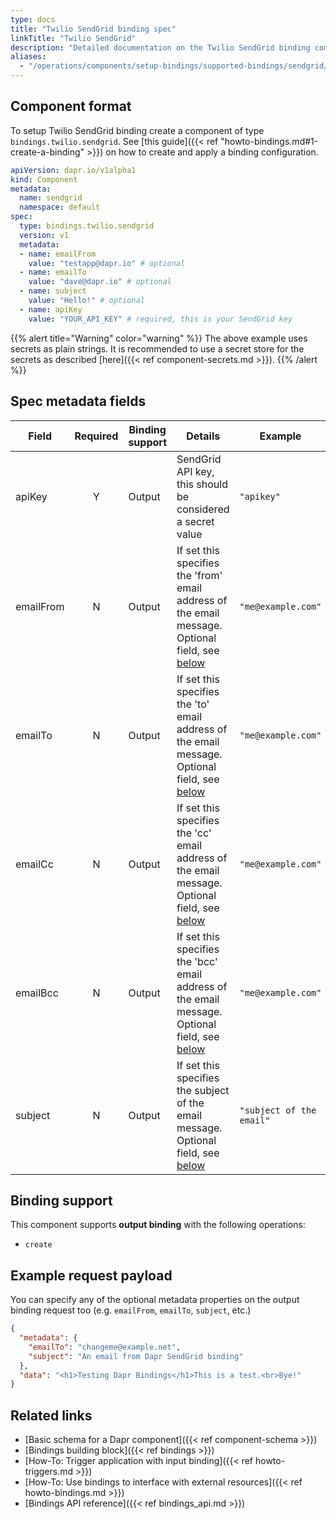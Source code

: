 ```yaml
---
type: docs
title: "Twilio SendGrid binding spec"
linkTitle: "Twilio SendGrid"
description: "Detailed documentation on the Twilio SendGrid binding component"
aliases: 
  - "/operations/components/setup-bindings/supported-bindings/sendgrid/"
---
```


## Component format

To setup Twilio SendGrid binding create a component of type `bindings.twilio.sendgrid`. See [this guide]({{< ref "howto-bindings.md#1-create-a-binding" >}}) on how to create and apply a binding configuration.


```yaml
apiVersion: dapr.io/v1alpha1
kind: Component
metadata:
  name: sendgrid
  namespace: default
spec:
  type: bindings.twilio.sendgrid
  version: v1
  metadata:
  - name: emailFrom
    value: "testapp@dapr.io" # optional 
  - name: emailTo
    value: "dave@dapr.io" # optional 
  - name: subject
    value: "Hello!" # optional 
  - name: apiKey
    value: "YOUR_API_KEY" # required, this is your SendGrid key
```

{{% alert title="Warning" color="warning" %}}
The above example uses secrets as plain strings. It is recommended to use a secret store for the secrets as described [here]({{< ref component-secrets.md >}}).
{{% /alert %}}

## Spec metadata fields

| Field              | Required | Binding support |  Details | Example |
|--------------------|:--------:|------------|-----|---------|
| apiKey | Y | Output | SendGrid API key, this should be considered a secret value | `"apikey"` |
| emailFrom | N | Output | If set this specifies the 'from' email address of the email message. Optional field, see [below](#example-request-payload) | `"me@example.com"` |
| emailTo | N | Output | If set this specifies the 'to' email address of the email message. Optional field, see [below](#example-request-payload) | `"me@example.com"` |
| emailCc | N | Output | If set this specifies the 'cc' email address of the email message. Optional field, see [below](#example-request-payload) | `"me@example.com"` |
| emailBcc | N | Output | If set this specifies the 'bcc' email address of the email message. Optional field, see [below](#example-request-payload) | `"me@example.com"` |
| subject | N | Output | If set this specifies the subject of the email message. Optional field, see [below](#example-request-payload) | `"subject of the email"` |


## Binding support

This component supports **output binding** with the following operations:

- `create`

## Example request payload 

You can specify any of the optional metadata properties on the output binding request too (e.g. `emailFrom`, `emailTo`, `subject`, etc.)

```json
{
  "metadata": {
    "emailTo": "changeme@example.net",
    "subject": "An email from Dapr SendGrid binding"
  }, 
  "data": "<h1>Testing Dapr Bindings</h1>This is a test.<br>Bye!"
}
```
## Related links

- [Basic schema for a Dapr component]({{< ref component-schema >}})
- [Bindings building block]({{< ref bindings >}})
- [How-To: Trigger application with input binding]({{< ref howto-triggers.md >}})
- [How-To: Use bindings to interface with external resources]({{< ref howto-bindings.md >}})
- [Bindings API reference]({{< ref bindings_api.md >}})
